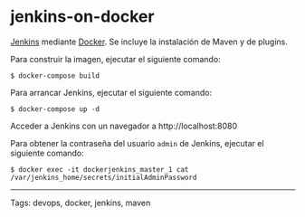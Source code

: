 # jenkins-on-docker
[Jenkins](https://jenkins.io/) mediante [Docker](https://www.docker.com/). Se incluye la instalación de Maven y de plugins.

Para construir la imagen, ejecutar el siguiente comando:
```
$ docker-compose build
```

Para arrancar Jenkins, ejecutar el siguiente comando:
```
$ docker-compose up -d
```

Acceder a Jenkins con un navegador a http://localhost:8080

Para obtener la contraseña del usuario `admin` de Jenkins, ejecutar el siguiente comando:
```
$ docker exec -it dockerjenkins_master_1 cat /var/jenkins_home/secrets/initialAdminPassword
```

---

Tags: devops, docker, jenkins, maven
